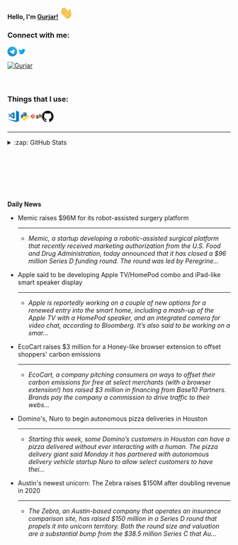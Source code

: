 #### Hello, I'm [Gurjar!](https://GurjarKing.github.io) <img src="https://raw.githubusercontent.com/ABSphreak/ABSphreak/master/gifs/Hi.gif" width="30px"></h2>


### Connect with me:

[<img align="left" alt="Gurjar | Telegram" width="22px" src="https://raw.githubusercontent.com/github/explore/80688e429a7d4ef2fca1e82350fe8e3517d3494d/topics/telegram/telegram.png" />][Telegram]
[<img align="left" alt="Gurjar | Twitter" width="22px" src="https://raw.githubusercontent.com/github/explore/80688e429a7d4ef2fca1e82350fe8e3517d3494d/topics/twitter/twitter.png" />][Twitter]
<br >
<br >
<a href="https://github.com/GurjarKing"><img src="https://komarev.com/ghpvc/?username=GurjarKing" alt="Gurjar" /></a> <br />
<br />
<br />
<!-- <br >

![](https://visitor-badge.glitch.me/badge?page_id=GurjarKing)

<br /> -->

### Things that I use:

[<img align="left" alt="Visual Studio Code" width="26px" src="https://raw.githubusercontent.com/github/explore/80688e429a7d4ef2fca1e82350fe8e3517d3494d/topics/visual-studio-code/visual-studio-code.png" />][VSCode]
[<img align="left" alt="Python" width="26px" src="https://raw.githubusercontent.com/github/explore/80688e429a7d4ef2fca1e82350fe8e3517d3494d/topics/python/python.png" />][Python]
[<img align="left" alt="Git" width="26px" src="https://raw.githubusercontent.com/github/explore/80688e429a7d4ef2fca1e82350fe8e3517d3494d/topics/git/git.png" />][Git]
[<img align="left" alt="GitHub" width="26px" src="https://raw.githubusercontent.com/github/explore/78df643247d429f6cc873026c0622819ad797942/topics/github/github.png" />][Github]

<br />
<br />

---
<details>
  <summary>:zap: GitHub Stats</summary>

<img align="left" alt="Gurjar's Github Stats" src="https://github-readme-stats.vercel.app/api?username=GurjarKing&show_icons=true&hide_border=true&count_private=true&include_all_commit=true&theme=algolia" />

</details>

<!-- ### 🔔 My latest tweet
<a href="https://twitter.com/Gurjar_King43" target="_blank">
	<img src="https://github.com/GurjarKing/GurjarKing/raw/master/tweet.png" width="70%" align="center" alt="Click to view on Twitter" title="My latest tweet, as an image"/>
</a> -->
<br>

<pre>

</pre>

<!-- **Quote of the hour:**

{qoth}

~ {qoth_author}
<pre>

</pre> -->
<br>
<pre>


</pre>
<strong>Daily News</strong>
  
  - Memic raises $96M for its robot-assisted surgery platform
     <hr/>
     
      - *Memic, a startup developing a robotic-assisted surgical platform that recently received marketing authorization from the U.S. Food and Drug Administration, today announced that it has closed a $96 million Series D funding round. The round was led by Peregrine…*
     
  - Apple said to be developing Apple TV/HomePod combo and iPad-like smart speaker display
      <hr/>
      
      - *Apple is reportedly working on a couple of new options for a renewed entry into the smart home, including a mash-up of the Apple TV with a HomePod speaker, and an integrated camera for video chat, according to Bloomberg. It’s also said to be working on a smar…*
      
  - EcoCart raises $3 million for a Honey-like browser extension to offset shoppers' carbon emissions
      <hr/>
      
      - *EcoCart, a company pitching consumers on ways to offset their carbon emissions for free at select merchants (with a browser extension!) has raised $3 million in financing from Base10 Partners. Brands pay the company a commission to drive traffic to their webs…*
      
  - Domino's, Nuro to begin autonomous pizza deliveries in Houston
      <hr/>
      
      - *Starting this week, some Domino’s customers in Houston can have a pizza delivered without ever interacting with a human. The pizza delivery giant said Monday it has partnered with autonomous delivery vehicle startup Nuro to allow select customers to have thei…*
       
  - Austin's newest unicorn: The Zebra raises $150M after doubling revenue in 2020
      <hr/>
       
       - *The Zebra, an Austin-based company that operates an insurance comparison site, has raised $150 million in a Series D round that propels it into unicorn territory. Both the round size and valuation are a substantial bump from the $38.5 million Series C that Au…*
      

<br />

[VSCode]: https://code.visualstudio.com/
[Python]: https://www.python.org/
[Git]: https://git-scm.com/
[Github]: https://github.com/
[Telegram]: https://t.me/Gurjar_King/
[Twitter]: https://twitter.com/Gurjar_King43/
